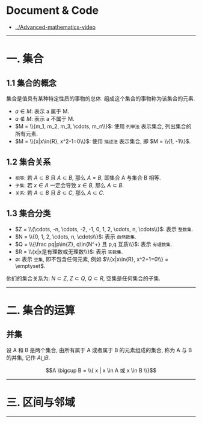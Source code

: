 
# Document & Code

* [../Advanced-mathematics-video](https://github.com/zozospider/note/blob/master/base/Advanced-mathematics/Advanced-mathematics-video.md)

---

# 一. 集合

## 1.1 集合的概念

集合是值具有某种特定性质的事物的总体. 组成这个集合的事物称为该集合的元素.

- ${a}\in{M}$: 表示 a 属于 M.
- ${a}\notin{M}$: 表示 a 不属于 M.
- $M = \\{m_1, m_2, m_3, \cdots, m_n\\}$: 使用 `列举法` 表示集合, 列出集合的所有元素.
- $M = \\{x|x\in{R}, x^2-1=0\\}$: 使用 `描述法` 表示集合, 即 $M = \\{1, -1\\}$.

## 1.2 集合关系

- `相等`: 若 $A \subset B$ 且 $A \subset B$, 那么 $A = B$, 即集合 A 与集合 B 相等.
- `子集`: 若 $x \in A$ 一定会导致 $x \in B$, 那么 $A \subset B$.
- `关系`: 若 $A \subset B$ 且 $B \subset C$, 那么 $A \subset C$.

## 1.3 集合分类

- $Z = \\{\cdots, -n, \cdots, -2, -1, 0, 1, 2, \cdots, n, \cdots\\}$: 表示 `整数集`.
- $N = \\{0, 1, 2, \cdots, n, \cdots\\}$: 表示 `自然数集`.
- $Q = \\{\frac pq|p\in{Z}, q\in{N^+} 且 p,q 互质\\}$: 表示 `有理数集`.
- $R = \\{x|x是有理数或无理数\\}$: 表示 `实数集`.
- $\emptyset$: 表示 `空集`, 即不包含任何元素, 例如 $\\{x|x\in{R}, x^2+1=0\\} = \emptyset$.

他们的集合关系为: $N \subset Z$, $Z \subset Q$, $Q \subset R$, 空集是任何集合的子集.

---

# 二. 集合的运算

## 并集

设 A 和 B 是两个集合, 由所有属于 A 或者属于 B 的元素组成的集合, 称为 A 与 B 的并集, 记作 $A \bigcup B$.

$$A \bigcup B = \\{ x | x \in A 或 x \in B \\}$$

---

# 三. 区间与邻域

---
